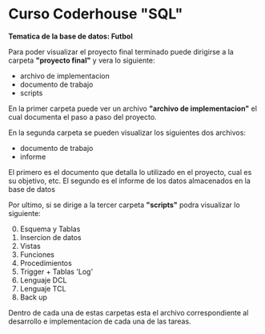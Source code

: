 # Curso Coderhouse "SQL"

 **Tematica de la base de datos: Futbol**

Para poder visualizar el proyecto final terminado puede dirigirse a la carpeta **"proyecto final"** y vera lo siguiente: 

* archivo de implementacion
* documento de trabajo
* scripts

En la primer carpeta puede ver un archivo **"archivo de implementacion"** el cual documenta el paso a paso del proyecto. 

En la segunda carpeta se pueden visualizar los siguientes dos archivos: 

* documento de trabajo
* informe 

El primero es el documento que detalla lo utilizado en el proyecto, cual es su objetivo, etc. 
El segundo es el informe de los datos almacenados en la base de datos

Por ultimo, si se dirige a la tercer carpeta **"scripts"** podra visualizar lo siguiente:

0. Esquema y Tablas
1. Insercion de datos
2. Vistas
3. Funciones
4. Procedimientos
5. Trigger + Tablas 'Log'
6. Lenguaje DCL
7. Lenguaje TCL
8. Back up

Dentro de cada una de estas carpetas esta el archivo correspondiente al desarrollo e implementacion de cada una de las tareas. 

